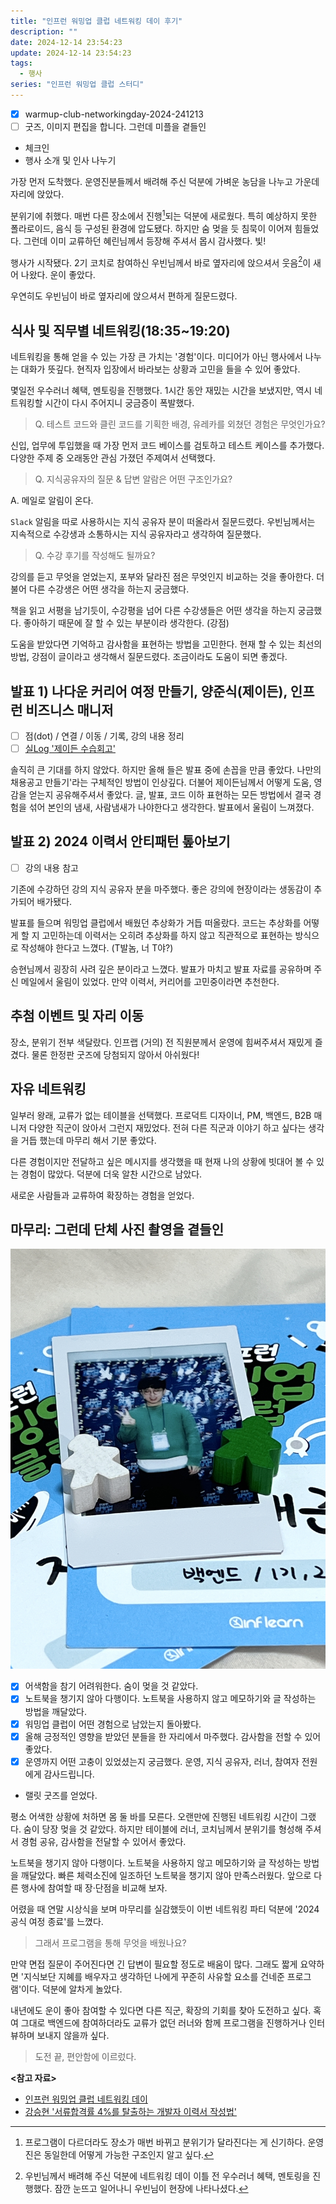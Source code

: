 ```yaml
---
title: "인프런 워밍업 클럽 네트워킹 데이 후기"
description: ""
date: 2024-12-14 23:54:23
update: 2024-12-14 23:54:23
tags:
  - 행사
series: "인프런 워밍업 클럽 스터디" 
---
```


- [x] warmup-club-networkingday-2024-241213
- [ ] 굿즈, 이미지 편집을 합니다. 그런데 미플을 곁들인

- 체크인
- 행사 소개 및 인사 나누기

가장 먼저 도착했다. 운영진분들께서 배려해 주신 덕분에 가벼운 농담을 나누고 가운데 자리에 앉았다.

분위기에 취했다. 매번 다른 장소에서 진행[^1]되는 덕분에 새로웠다. 특히 예상하지 못한 폴라로이드, 음식 등 구성된 환경에 압도됐다.
하지만 숨 멎을 듯 침묵이 이어져 힘들었다. 그런데 이미 교류하던 혜린님께서 등장해 주셔서 몹시 감사했다. 빛!

행사가 시작됐다. 2기 코치로 참여하신 우빈님께서 바로 옆자리에 앉으셔서 웃음[^2]이 새어 나왔다. 운이 좋았다.

우연히도 우빈님이 바로 옆자리에 앉으셔서 편하게 질문드렸다.

## 식사 및 직무별 네트워킹(18:35~19:20)

네트워킹을 통해 얻을 수 있는 가장 큰 가치는 '경험'이다. 미디어가 아닌 행사에서 나누는 대화가 뜻깊다. 현직자 입장에서 바라보는 상황과 고민을 들을 수 있어 좋았다.

몇일전 우수러너 혜택, 멘토링을 진행했다. 1시간 동안 재밌는 시간을 보냈지만, 역시 네트워킹할 시간이 다시 주어지니 궁금증이 폭발했다.

> Q. 테스트 코드와 클린 코드를 기획한 배경, 유레카를 외쳤던 경험은 무엇인가요?

신입, 업무에 투입했을 때 가장 먼저 코드 베이스를 검토하고 테스트 케이스를 추가했다. 다양한 주제 중 오래동안 관심 가졌던 주제여서 선택했다.

> Q. 지식공유자의 질문 & 답변 알람은 어떤 구조인가요?

A. 메일로 알림이 온다.

`Slack` 알림을 따로 사용하시는 지식 공유자 분이 떠올라서 질문드렸다. 우빈님께서는 지속적으로 수강생과 소통하시는 지식 공유자라고 생각하여 질문했다.

> Q. 수강 후기를 작성해도 될까요?

강의를 듣고 무엇을 얻었는지, 포부와 달라진 점은 무엇인지 비교하는 것을 좋아한다. 더불어 다른 수강생은 어떤 생각을 하는지 궁금했다.

책을 읽고 서평을 남기듯이, 수강평을 넘어 다른 수강생들은 어떤 생각을 하는지 궁금했다. 좋아하기 때문에 잘 할 수 있는 부분이라 생각한다. (강점)

도움을 받았다면 기억하고 감사함을 표현하는 방법을 고민한다. 현재 할 수 있는 최선의 방법, 강점이 글이라고 생각해서 질문드렸다. 조금이라도 도움이 되면 좋겠다.

## 발표 1) 나다운 커리어 여정 만들기, 양준식(제이든), 인프런 비즈니스 매니저

- [ ] 점(dot) / 연결 / 이동 / 기록, 강의 내용 정리
- [ ] [실Log '제이든 수습회고'](https://doc.clickup.com/d/3gfz7-5843/log/3gfz7-964996/%EC%A0%9C%EC%9D%B4%EB%93%A0%EC%9D%98-%EC%88%98%EC%8A%B5%ED%9A%8C%EA%B3%A0)

솔직히 큰 기대를 하지 않았다. 하지만 올해 들은 발표 중에 손꼽을 만큼 좋았다. 나만의 채용공고 만들기'라는 구체적인 방법이 인상깊다. 더불어 제이든님께서 어떻게 도움, 영감을 얻는지 공유해주셔서 좋았다. 글,
발표, 코드 이하 표현하는 모든 방법에서 결국 경험을 섞어 본인의 냄새, 사람냄새가 나야한다고 생각한다. 발표에서 울림이 느껴졌다.

## 발표 2) 2024 이력서 안티패턴 톺아보기

- [ ] 강의 내용 참고

기존에 수강하던 강의 지식 공유자 분을 마주했다. 좋은 강의에 현장이라는 생동감이 추가되어 배가됐다.

발표를 들으며 워밍업 클럽에서 배웠던 추상화가 거듭 떠올랐다. 코드는 추상화를 어떻게 할 지 고민하는데 이력서는 오히려 추상화를 하지 않고 직관적으로 표현하는 방식으로 작성해야 한다고 느꼈다. (T발놈, 너 T야?)

승현님께서 굉장히 사려 깊은 분이라고 느꼈다. 발표가 마치고 발표 자료를 공유하며 주신 메일에서 울림이 있었다. 만약 이력서, 커리어를 고민중이라면 추천한다.

## 추첨 이벤트 및 자리 이동

장소, 분위기 전부 색달랐다. 인프랩 (거의) 전 직원분께서 운영에 힘써주셔서 재밌게 즐겼다. 물론 한정판 굿즈에 당첨되지 않아서 아쉬웠다!

## 자유 네트워킹

일부러 왕래, 교류가 없는 테이블을 선택했다. 프로덕트 디자이너, PM, 백엔드, B2B 매니저 다양한 직군이 앉아서 그런지 재밌었다. 전혀 다른 직군과 이야기 하고 싶다는 생각을 거듭 했는데 마무리 해서 기분
좋았다.

다른 경험이지만 전달하고 싶은 메시지를 생각했을 때 현재 나의 상황에 빗대어 볼 수 있는 경험이 많았다. 덕분에 더욱 알찬 시간으로 남았다.

새로운 사람들과 교류하여 확장하는 경험을 얻었다.

## 마무리: 그런데 단체 사진 촬영을 곁들인

![워밍업 클럽 2024 <출처: 장태근블로그>](inflearn-warmup-club-networkingday-2024.jpeg)

- [x] 어색함을 참기 어려워한다. 숨이 멎을 것 같았다.
- [x] 노트북을 챙기지 않아 다행이다. 노트북을 사용하지 않고 메모하기와 글 작성하는 방법을 깨달았다.
- [x] 워밍업 클럽이 어떤 경험으로 남았는지 돌아봤다.
- [x] 올해 긍정적인 영향을 받았던 분들을 한 자리에서 마주했다. 감사함을 전할 수 있어 좋았다.
- [x] 운영까지 어떤 고충이 있었셨는지 궁금했다. 운영, 지식 공유자, 러너, 참여자 전원에게 감사드립니다.
- 랠릿 굿즈를 얻었다.

평소 어색한 상황에 처하면 몸 둘 바를 모른다. 오랜만에 진행된 네트워킹 시간이 그랬다. 숨이 당장 멎을 것 같았다. 하지만 테이블에 러너, 코치님께서 분위기를 형성해 주셔서
경험 공유, 감사함을 전달할 수 있어서 좋았다.

노트북을 챙기지 않아 다행이다. 노트북을 사용하지 않고 메모하기와 글 작성하는 방법을 깨달았다. 빠른 체력소진에 일조하던 노트북을 챙기지 않아 만족스러웠다.
앞으로 다른 행사에 참여할 때 장·단점을 비교해 보자.

어렸을 때 연말 시상식을 보며 마무리를 실감했듯이 이번 네트워킹 파티 덕분에 '2024 공식 여정 종료'를 느꼈다.

> 그래서 프로그램을 통해 무엇을 배웠나요?

만약 면접 질문이 주어진다면 긴 답변이 필요할 정도로 배움이 많다. 그래도 짧게 요약하면 '지식보단 지혜를 배우자고 생각하던 나에게 꾸준히 사유할 요소를 건네준 프로그램'이다.
덕분에 알차게 놀았다.

내년에도 운이 좋아 참여할 수 있다면 다른 직군, 확장의 기회를 찾아 도전하고 싶다. 혹여 그대로 백엔드에 참여하더라도 교류가 없던 러너와 함께 프로그램을 진행하거나
인터뷰하며 보내지 않을까 싶다.

> 도전 끝, 편안함에 이르렀다.

**<참고 자료>**

- [인프런 워밍업 클럽 네트워킹 데이](https://inf.run/92Mpr)
- [강승현 '서류합격률 4%를 탈출하는 개발자 이력서 작성법'](https://inf.run/6neUh)

[^1]: 프로그램이 다르더라도 장소가 매번 바뀌고 분위기가 달라진다는 게 신기하다. 운영진은 동일한데 어떻게 가능한 구조인지 알고 싶다.
[^2]: 우빈님께서 배려해 주신 덕분에 네트워킹 데이 이틀 전 우수러너 혜택, 멘토링을 진행했다. 잠깐 눈뜨고 일어나니 우빈님이 현장에 나타나셨다.
